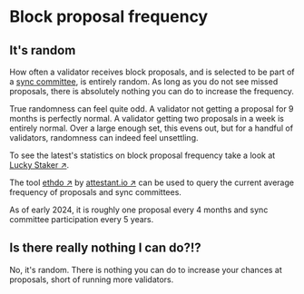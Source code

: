 # Block proposal frequency

## It's random

How often a validator receives block proposals, and is selected to be part of a [sync committee](../../staking-glossary#sync-committee), is entirely random. As long as you do not see missed proposals, there is absolutely nothing you can do to increase the frequency.

True randomness can feel quite odd. A validator not getting a proposal for 9 months is perfectly normal. A validator getting two proposals in a week is entirely normal. Over a large enough set, this evens out, but for a handful of validators, randomness can indeed feel unsettling.

To see the latest's statistics on block proposal frequency take a look at [Lucky Staker ↗](https://luckystaker.com/home).

The tool [ethdo ↗](https://github.com/wealdtech/ethdo) by [attestant.io ↗](https://www.attestant.io) can be used to query the current average frequency of proposals and sync committees.

As of early 2024, it is roughly one proposal every 4 months and sync committee participation every 5 years.

## Is there really nothing I can do?!?

No, it's random. There is nothing you can do to increase your chances at proposals, short of running more validators.
